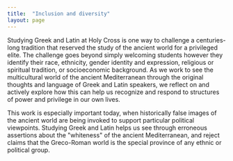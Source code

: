 ```yaml
---
title:  "Inclusion and diversity"
layout: page
---
```


Studying Greek and Latin at Holy Cross is one way to challenge a centuries-long tradition that reserved the study of the ancient  world for a privileged elite.  The challenge goes beyond simply welcoming students however they identify their race, ethnicity, gender identity and expression, religious or spiritual tradition, or socioeconomic background.  As we work to see the multicultural world of the ancient Mediterranean through the original thoughts and language of Greek and Latin speakers, we reflect on and actively explore how this can help us recognize and respond to structures of power and privilege in our own lives.

This work is especially important today, when historically false images of the ancient world are being invoked to support particular political viewpoints.   Studying Greek and Latin helps us see through erroneous assertions about the "whiteness" of the ancient Mediterranean, and reject claims that the Greco-Roman world is the special province of any ethnic or political group.
